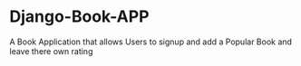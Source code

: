 # Django-Book-APP
A Book Application that allows Users to signup and add a Popular Book and leave there own rating
